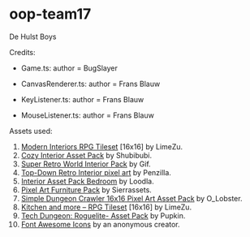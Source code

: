 # oop-team17
De Hulst Boys

Credits: 
- Game.ts: author = BugSlayer
  
- CanvasRenderer.ts: author = Frans Blauw 
- KeyListener.ts: author = Frans Blauw
- MouseListener.ts: author = Frans Blauw

 
Assets used: 

1.  [Modern Interiors RPG Tileset](https://limezu.itch.io/moderninteriors) [16x16] by LimeZu. 
2. [Cozy Interior Asset Pack](v) by Shubibubi. 
3. [Super Retro World Interior Pack](https://gif-superretroworld.itch.io/interior-pack) by Gif. 
4. [Top-Down Retro Interior pixel art](https://penzilla.itch.io/top-down-retro-interior) by Penzilla. 
5. [Interior Asset Pack Bedroom](https://loodla.itch.io/interior-asset-pack-bedroom) by Loodla. 
6. [Pixel Art Furniture Pack](https://sierrassets.itch.io/pixel-art-furniture-pack) by Sierrassets. 
7. [Simple Dungeon Crawler 16x16 Pixel Art Asset Pack](https://o-lobster.itch.io/simple-dungeon-crawler-16x16-pixel-pack) by O_Lobster. 
8. [Kitchen and more – RPG Tileset](https://limezu.itch.io/kitchen) [16x16] by LimeZu.
9. [Tech Dungeon: Roguelite- Asset Pack](https://trevor-pupkin.itch.io/tech-dungeon-roguelite) by Pupkin.
10. [Font Awesome Icons](https://fontawesome.com/) by an anonymous creator.
